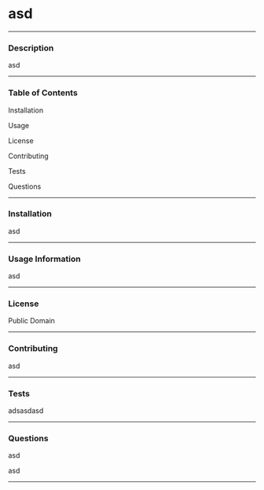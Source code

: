 # asd

___

### Description

asd

---

### Table of Contents





Installation

Usage

License

Contributing

Tests

Questions

---

### Installation

asd

---

### Usage Information

asd

---

### License

Public Domain

---

### Contributing

asd

---

### Tests

adsasdasd

---

### Questions

asd

asd

---
